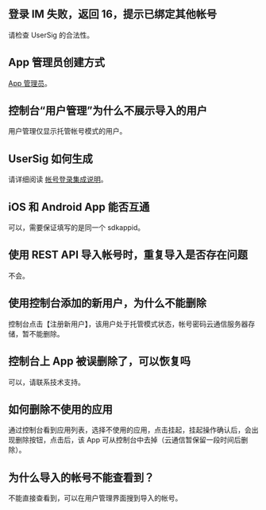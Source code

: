 ## 登录 IM 失败，返回 16，提示已绑定其他帐号

请检查 UserSig 的合法性。

## App 管理员创建方式

[App 管理员](/doc/product/269/帐号登录集成说明#app.E7.AE.A1.E7.90.86.E5.91.98)。

## 控制台“用户管理”为什么不展示导入的用户

用户管理仅显示托管帐号模式的用户。

## UserSig 如何生成

请详细阅读 [帐号登录集成说明](/doc/product/269/帐号登录集成说明)。

## iOS 和 Android App 能否互通

可以，需要保证填写的是同一个 sdkappid。

## 使用 REST API 导入帐号时，重复导入是否存在问题

不会。

## 使用控制台添加的新用户，为什么不能删除

控制台点击【注册新用户】，该用户处于托管模式状态，帐号密码云通信服务器存储，暂不能删除。

## 控制台上 App 被误删除了，可以恢复吗

可以，请联系技术支持。

## 如何删除不使用的应用

通过控制台看到应用列表，选择不使用的应用，点击挂起，挂起操作确认后，会出现删除按钮，点击后，该 App 可从控制台中去掉（云通信暂保留一段时间后删除）。

## 为什么导入的帐号不能查看到？

不能直接查看到，可以在用户管理界面搜到导入的帐号。

